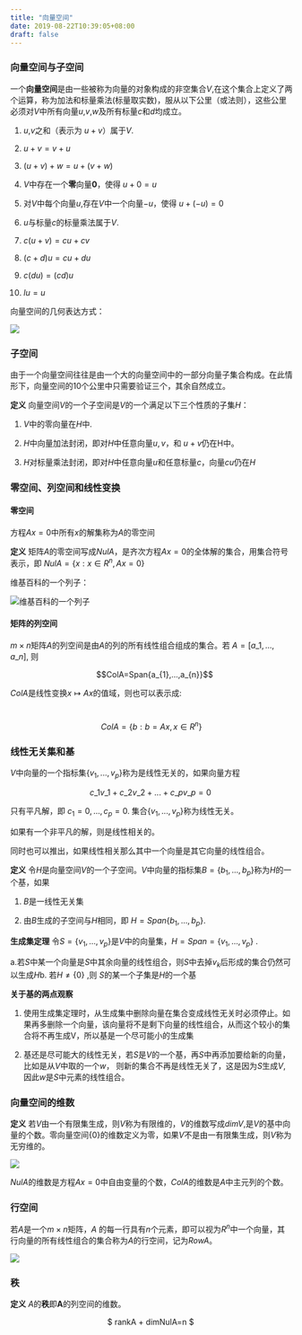 ```yaml
---
title: "向量空间"
date: 2019-08-22T10:39:05+08:00
draft: false
---
```


### 向量空间与子空间

一个**向量空间**是由一些被称为向量的对象构成的非空集合$V$,在这个集合上定义了两个运算，称为加法和标量乘法(标量取实数)，服从以下公里（或法则），这些公里必须对$V$中所有向量$u$,$v$,$w$及所有标量$c$和$d$均成立。

1. $u$,$v$之和（表示为 $u+v$）属于$V$.

2. $u+v=v+u$

3. $(u+v) +w = u + (v+w)$

4. $V$中存在一个**零**向量**0**，使得 $u+0=u$

5. 对$V$中每个向量$u$,存在$V$中一个向量$-u$，使得  $u+(-u) =0$

6. $u$与标量$c$的标量乘法属于$V$.

7. $c(u+v)=cu+cv$

8. $(c+d)u=cu+du$

9. $c(du)=(cd)u$

10. $lu=u$

向量空间的几何表达方式：

![](/linear_algebra/4_uv_w.png)

### 子空间

由于一个向量空间往往是由一个大的向量空间中的一部分向量子集合构成。在此情形下，向量空间的10个公里中只需要验证三个，其余自然成立。

**定义** 向量空间$V$的一个子空间是$V$的一个满足以下三个性质的子集$H$：

1. $V$中的零向量在$H$中.

2. $H$中向量加法封闭，即对$H$中任意向量$u,v$，和 $u+v$仍在H中。

3. $H$对标量乘法封闭，即对$H$中任意向量$u$和任意标量$c$，向量$cu$仍在$H$

### 零空间、列空间和线性变换

#### 零空间

方程$Ax=0$中所有$x$的解集称为$A$的零空间

**定义**  矩阵$A$的零空间写成$Nul A$，是齐次方程$Ax=0$的全体解的集合，用集合符号表示，即 
$Nul A=\{x:x \in R^{n}, Ax=0 \}$  

维基百科的一个列子：

![维基百科的一个列子](/linear_algebra/4_zero.png)


#### 矩阵的列空间

$m \times n$矩阵$A$的列空间是由$A$的列的所有线性组合组成的集合。若  $A=[a\_{1},...,a\_{n}]$, 则

                                       $$ColA=Span{a\_{1},...,a\_{n}\}$$

$ColA$是线性变换$x\mapsto Ax$的值域，则也可以表示成:

                                         $$ ColA = \{ b:b=Ax, x \in R ^{n} \} $$

### 线性无关集和基

$V$中向量的一个指标集$\{v_{1}, ..., v_{p}\}$称为是线性无关的，如果向量方程

                                    $c\_{1}v\_{1} + c\_{2}v\_{2} + ... + c\_{p}v\_{p} = 0$

只有平凡解，即 $c_{1}=0,...,c_{p}=0$. 集合$\{v_{1},...,v_{p}\}$称为线性无关。

如果有一个非平凡的解，则是线性相关的。

同时也可以推出，如果线性相关那么其中一个向量是其它向量的线性组合。

**定义** 令$H$是向量空间$V$的一个子空间。$V$中向量的指标集$B=\{b_{1},...,b_{p}\}$称为$H$的一个基，如果

1. $B$是一线性无关集

2. 由$B$生成的子空间与$H$相同，即 $H=Span\{b_{1}, ..., b_{p}\}$.

**生成集定理** 令$S=\{v_{1}, ..., v_{p}\}$是$V$中的向量集，$H=Span=\{v_{1}, ..., v_{p}\}$ .

a.若$S$中某一个向量是$S$中其余向量的线性组合，则$S$中去掉$v_{k}$后形成的集合仍然可以生成$H$b. 若$H \neq \{0\}$ ,则 $S$的某一个子集是$H$的一个基

**关于基的两点观察** 

1. 使用生成集定理时，从生成集中删除向量在集合变成线性无关时必须停止。如果再多删除一个向量，该向量将不是剩下向量的线性组合，从而这个较小的集合将不再生成V，所以基是一个尽可能小的生成集

2. 基还是尽可能大的线性无关，若$S$是$V$的一个基，再$S$中再添加要给新的向量，比如是从$V$中取的一个$w$， 则新的集合不再是线性无关了，这是因为$S$生成$V$,因此$w$是$S$中元素的线性组合。

### 向量空间的维数

**定义** 若$V$由一个有限集生成，则$V$称为有限维的，$V$的维数写成$dimV$,是$V$的基中向量的个数。零向量空间$\{0\}$的维数定义为零，如果$V$不是由一有限集生成，则$V$称为无穷维的。

![](/linear_algebra/4_weishu.png)

$NulA$的维数是方程$Ax=0$中自由变量的个数，$ColA$的维数是$A$中主元列的个数。

### 行空间

若$A$是一个$m \times n$矩阵，$A$ 的每一行具有$n$个元素，即可以视为$R^{n}$中一个向量，其行向量的所有线性组合的集合称为$A$的行空间，记为$Row A$。

![](/linear_algebra/4_row.png)

### 秩

**定义** $A$的**秩**即**A**的列空间的维数。

                                            $ rankA + dimNulA=n $

